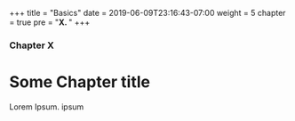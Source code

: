 +++
title = "Basics"
date = 2019-06-09T23:16:43-07:00
weight = 5
chapter = true
pre = "<b>X. </b>"
+++

### Chapter X

# Some Chapter title

Lorem Ipsum. ipsum

